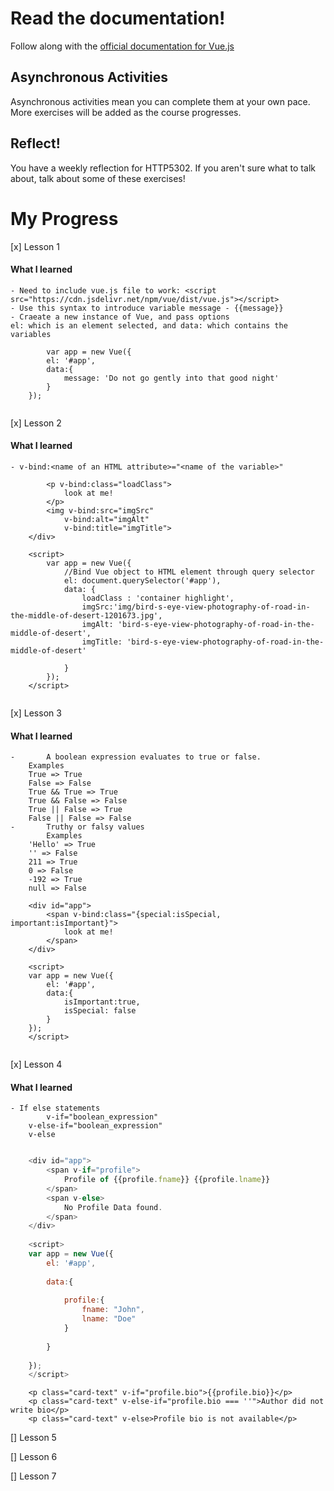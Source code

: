 # Read the documentation!
Follow along with the [official documentation for Vue.js](https://vuejs.org/v2/guide/)

## Asynchronous Activities
Asynchronous activities mean you can complete them at your own pace. More exercises will be added as the course progresses.

## Reflect!
You have a weekly reflection for HTTP5302. If you aren't sure what to talk about, talk about some of these exercises!
# My Progress
[x] Lesson 1
  #### What I learned
    - Need to include vue.js file to work: <script src="https://cdn.jsdelivr.net/npm/vue/dist/vue.js"></script>
    - Use this syntax to introduce variable message - {{message}}
    - Craeate a new instance of Vue, and pass options
    el: which is an element selected, and data: which contains the variables
    
````JS
    	var app = new Vue({
		el: '#app',
		data:{
			message: 'Do not go gently into that good night'	
		}
	});
  
````
  
[x] Lesson 2

  #### What I learned
    - v-bind:<name of an HTML attribute>="<name of the variable>"

    
````JS
		<p v-bind:class="loadClass">
			look at me!
		</p>
		<img v-bind:src="imgSrc"
			v-bind:alt="imgAlt"
			v-bind:title="imgTitle">
	</div>

	<script>
		var app = new Vue({
			//Bind Vue object to HTML element through query selector
			el: document.querySelector('#app'),
			data: {
				loadClass : 'container highlight',
				imgSrc:'img/bird-s-eye-view-photography-of-road-in-the-middle-of-desert-1201673.jpg',
				imgAlt: 'bird-s-eye-view-photography-of-road-in-the-middle-of-desert',
				imgTitle: 'bird-s-eye-view-photography-of-road-in-the-middle-of-desert'

			}
		});
	</script>
  
````
  
[x] Lesson 3
  #### What I learned
    - 		A boolean expression evaluates to true or false.
		Examples
		True => True
		False => False
		True && True => True
		True && False => False
		True || False => True
		False || False => False
    - 		Truthy or falsy values
    		Examples
		'Hello' => True
		'' => False
		211 => True
		0 => False
		-192 => True
		null => False

    
````JS
	<div id="app">
		<span v-bind:class="{special:isSpecial, important:isImportant}">
			look at me!
		</span>
	</div>
	
	<script>
	var app = new Vue({
		el: '#app',
		data:{
			isImportant:true,
			isSpecial: false
		}
	});
	</script>
  
````

[x] Lesson 4

#### What I learned

    - If else statements
    		v-if="boolean_expression"
		v-else-if="boolean_expression"
		v-else
    
   
````JavaScript

	<div id="app">
		<span v-if="profile">
			Profile of {{profile.fname}} {{profile.lname}} 
		</span>
		<span v-else>
			No Profile Data found.
		</span>
	</div>
	
	<script>
	var app = new Vue({
		el: '#app',
		
		data:{
			
			profile:{
				fname: "John",
				lname: "Doe"	
			}
			
		}
		
	});
	</script>

````

````Vue
	<p class="card-text" v-if="profile.bio">{{profile.bio}}</p>
	<p class="card-text" v-else-if="profile.bio === ''">Author did not write bio</p>
	<p class="card-text" v-else>Profile bio is not available</p>

````

[] Lesson 5

[] Lesson 6

[] Lesson 7

